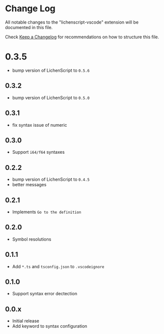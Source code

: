 # Change Log

All notable changes to the "lichenscript-vscode" extension will be documented in this file.

Check [Keep a Changelog](http://keepachangelog.com/) for recommendations on how to structure this file.

# 0.3.5

- bump version of LichenScript to `0.5.6`

## 0.3.2

- bump version of LichenScript to `0.5.0`

## 0.3.1

- fix syntax issue of numeric

## 0.3.0

- Support `i64/f64` syntaxes

## 0.2.2

- bump version of LichenScript to `0.4.5`
- better messages

## 0.2.1

- Implements `Go to the definition`

## 0.2.0

- Symbol resolutions

## 0.1.1

- Add `*.ts` and `tsconfig.json` to `.vscodeignore`

## 0.1.0

- Support syntax error dectection

## 0.0.x

- Initial release
- Add keyword to syntax configuration
